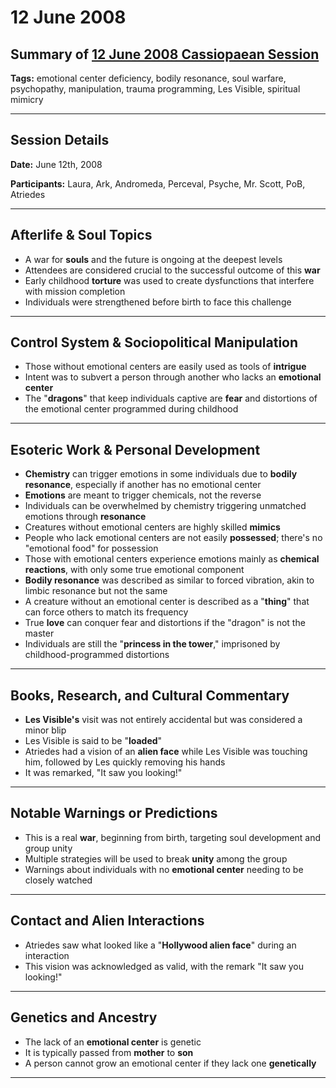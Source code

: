 # 12 June 2008

## Summary of [12 June 2008 Cassiopaean Session](https://cassiopaea.org/forum/threads/session-12-june-2008.19608/)

**Tags:** emotional center deficiency, bodily resonance, soul warfare, psychopathy, manipulation, trauma programming, Les Visible, spiritual mimicry

---

## Session Details

**Date:** June 12th, 2008

**Participants:** Laura, Ark, Andromeda, Perceval, Psyche, Mr. Scott, PoB, Atriedes

---

## Afterlife & Soul Topics

- A war for **souls** and the future is ongoing at the deepest levels
- Attendees are considered crucial to the successful outcome of this **war**
- Early childhood **torture** was used to create dysfunctions that interfere with mission completion
- Individuals were strengthened before birth to face this challenge

---

## Control System & Sociopolitical Manipulation

- Those without emotional centers are easily used as tools of **intrigue**
- Intent was to subvert a person through another who lacks an **emotional center**
- The "**dragons**" that keep individuals captive are **fear** and distortions of the emotional center programmed during childhood

---

## Esoteric Work & Personal Development

- **Chemistry** can trigger emotions in some individuals due to **bodily resonance**, especially if another has no emotional center
- **Emotions** are meant to trigger chemicals, not the reverse
- Individuals can be overwhelmed by chemistry triggering unmatched emotions through **resonance**
- Creatures without emotional centers are highly skilled **mimics**
- People who lack emotional centers are not easily **possessed**; there's no "emotional food" for possession
- Those with emotional centers experience emotions mainly as **chemical reactions**, with only some true emotional component
- **Bodily resonance** was described as similar to forced vibration, akin to limbic resonance but not the same
- A creature without an emotional center is described as a "**thing**" that can force others to match its frequency
- True **love** can conquer fear and distortions if the "dragon" is not the master
- Individuals are still the "**princess in the tower**," imprisoned by childhood-programmed distortions

---

## Books, Research, and Cultural Commentary

- **Les Visible's** visit was not entirely accidental but was considered a minor blip
- Les Visible is said to be "**loaded**"
- Atriedes had a vision of an **alien face** while Les Visible was touching him, followed by Les quickly removing his hands
- It was remarked, "It saw you looking!"

---

## Notable Warnings or Predictions

- This is a real **war**, beginning from birth, targeting soul development and group unity
- Multiple strategies will be used to break **unity** among the group
- Warnings about individuals with no **emotional center** needing to be closely watched

---

## Contact and Alien Interactions

- Atriedes saw what looked like a "**Hollywood alien face**" during an interaction
- This vision was acknowledged as valid, with the remark "It saw you looking!"

---

## Genetics and Ancestry

- The lack of an **emotional center** is genetic
- It is typically passed from **mother** to **son**
- A person cannot grow an emotional center if they lack one **genetically**

---

